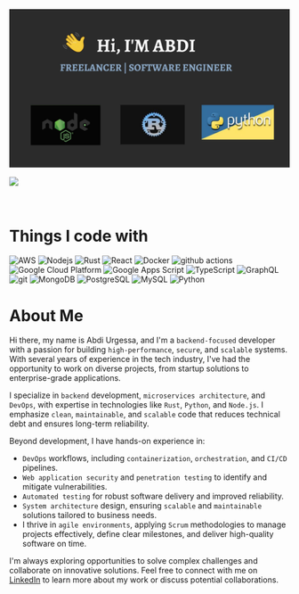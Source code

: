 <img src="./asset/mylanguages.jpg" alt="Mokkapps GitHub README header image">
<p><a href="https://www.linkedin.com/in/abdi-urgessa-92739322b/"><img src="https://img.shields.io/badge/linkedin-%230077B5.svg?&style=for-the-badge&logo=linkedin&logoColor=white" height=25></a></p>

<br>

<h1> Things I code with</h1>

<p>
  <img alt="AWS" src="https://img.shields.io/badge/-AWS-FF9900?style=flat-square&logo=amazonaws&logoColor=white" />
  <img alt="Nodejs" src="https://img.shields.io/badge/-Nodejs-43853d?style=flat-square&logo=Node.js&logoColor=white" />
  <img alt="Rust" src="https://img.shields.io/badge/-Rust-black?style=flat-square&logo=Rust&logoColor=white" />
  <img alt="React" src="https://img.shields.io/badge/-React-45b8d8?style=flat-square&logo=react&logoColor=white" />
  <img alt="Docker" src="https://img.shields.io/badge/-Docker-46a2f1?style=flat-square&logo=docker&logoColor=white" />
  <img alt="github actions" src="https://img.shields.io/badge/-Github_Actions-2088FF?style=flat-square&logo=github-actions&logoColor=white" />
  <img alt="Google Cloud Platform" src="https://img.shields.io/badge/-Google_Cloud_Platform-1a73e8?style=flat-square&logo=google-cloud&logoColor=white" />
  <img alt="Google Apps Script" src="https://img.shields.io/badge/-Google_Apps_Script-4285F4?style=flat-square&logo=Google-Apps-Script&logoColor=white" />
  <img alt="TypeScript" src="https://img.shields.io/badge/-TypeScript-007ACC?style=flat-square&logo=typescript&logoColor=white" />
  <img alt="GraphQL" src="https://img.shields.io/badge/-GraphQL-E10098?style=flat-square&logo=graphql&logoColor=white" />
  <img alt="git" src="https://img.shields.io/badge/-Git-F05032?style=flat-square&logo=git&logoColor=white" />
  <img alt="MongoDB" src="https://img.shields.io/badge/-MongoDB-13aa52?style=flat-square&logo=mongodb&logoColor=white" />
  <img alt="PostgreSQL" src="https://img.shields.io/badge/-PostgreSQL-336791?style=flat-square&logo=PostgreSQL&logoColor=white" />
  <img alt="MySQL" src="https://img.shields.io/badge/-MySQL-4479A1?style=flat-square&logo=MySQL&logoColor=white" />
  <img alt="Python" src="https://img.shields.io/badge/-Python-3776AB?style=flat-square&logo=Python&logoColor=white" />
</p>

<h1>About Me</h1>

Hi there, my name is Abdi Urgessa, and I'm a `backend-focused` developer with a passion for building `high-performance`, `secure`, and `scalable` systems. With several years of experience in the tech industry, I've had the opportunity to work on diverse projects, from startup solutions to enterprise-grade applications.

I specialize in `backend` development, `microservices architecture`, and `DevOps`, with expertise in technologies like `Rust`, `Python`, and `Node.js`. I emphasize `clean`, `maintainable`, and `scalable` code that reduces technical debt and ensures long-term reliability.

Beyond development, I have hands-on experience in:

- `DevOps` workflows, including `containerization`, `orchestration`, and `CI/CD` pipelines.
- `Web application security` and `penetration testing` to identify and mitigate vulnerabilities.
- `Automated testing` for robust software delivery and improved reliability.
- `System architecture` design, ensuring `scalable` and `maintainable` solutions tailored to business needs.
- I thrive in `agile environments`, applying `Scrum` methodologies to manage projects effectively, define clear milestones, and deliver high-quality software on time.

I'm always exploring opportunities to solve complex challenges and collaborate on innovative solutions. Feel free to connect with me on [LinkedIn](https://www.linkedin.com/in/abdi-urgessa/) to learn more about my work or discuss potential collaborations.
